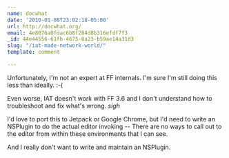 ```yaml
---
name: docwhat
date: '2010-01-08T23:02:18-05:00'
url: http://docwhat.org/
email: 4e8076a0fdac6b8f284d8b316efdf7f3
_id: 44e44556-61fb-4675-8a23-b59ae14a31d3
slug: "/iat-made-network-world/"
template: comment

---
```


Unfortunately, I'm not an expert at FF internals.  I'm sure I'm still doing this less than ideally. :-(

Even worse, IAT doesn't work with FF 3.6 and I don't understand how to troubleshoot and fix what's wrong.  *sigh*

I'd love to port this to Jetpack or Google Chrome, but I'd need to write an NSPlugin to do the actual editor invoking -- There are no ways to call out to the editor from within these environments that I can see.

And I really don't want to write and maintain an NSPlugin.

